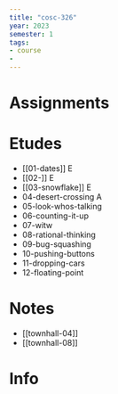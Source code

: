 ```yaml
---
title: "cosc-326"
year: 2023
semester: 1
tags: 
- course
- 
---
```

# Assignments

# Etudes
- [[01-dates]] E
- [[02-]] E
- [[03-snowflake]] E
- 04-desert-crossing A
- 05-look-whos-talking
- 06-counting-it-up
- 07-witw
- 08-rational-thinking
- 09-bug-squashing
- 10-pushing-buttons
- 11-dropping-cars
- 12-floating-point

# Notes
- [[townhall-04]]
- [[townhall-08]]

# Info


